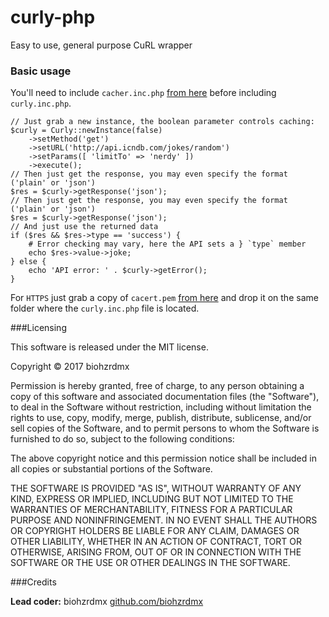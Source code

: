 curly-php
=========

Easy to use, general purpose CuRL wrapper

### Basic usage

You'll need to include `cacher.inc.php` [from here](https://github.com/biohzrdmx/cacher-php) before including `curly.inc.php`.

	// Just grab a new instance, the boolean parameter controls caching:
	$curly = Curly::newInstance(false)
		->setMethod('get')
		->setURL('http://api.icndb.com/jokes/random')
		->setParams([ 'limitTo' => 'nerdy' ])
		->execute();
	// Then just get the response, you may even specify the format ('plain' or 'json')
	$res = $curly->getResponse('json');
	// Then just get the response, you may even specify the format ('plain' or 'json')
	$res = $curly->getResponse('json');
	// And just use the returned data
	if ($res && $res->type == 'success') {
		# Error checking may vary, here the API sets a } `type` member
		echo $res->value->joke;
	} else {
		echo 'API error: ' . $curly->getError();
	}

For `HTTPS` just grab a copy of `cacert.pem` [from here](https://curl.haxx.se/docs/caextract.html) and drop it on the same folder where the `curly.inc.php` file is located.

###Licensing

This software is released under the MIT license.

Copyright © 2017 biohzrdmx

Permission is hereby granted, free of charge, to any person obtaining a copy of this software and associated documentation files (the "Software"), to deal in the Software without restriction, including without limitation the rights to use, copy, modify, merge, publish, distribute, sublicense, and/or sell copies of the Software, and to permit persons to whom the Software is furnished to do so, subject to the following conditions:

The above copyright notice and this permission notice shall be included in all copies or substantial portions of the Software.

THE SOFTWARE IS PROVIDED "AS IS", WITHOUT WARRANTY OF ANY KIND, EXPRESS OR IMPLIED, INCLUDING BUT NOT LIMITED TO THE WARRANTIES OF MERCHANTABILITY, FITNESS FOR A PARTICULAR PURPOSE AND NONINFRINGEMENT. IN NO EVENT SHALL THE AUTHORS OR COPYRIGHT HOLDERS BE LIABLE FOR ANY CLAIM, DAMAGES OR OTHER LIABILITY, WHETHER IN AN ACTION OF CONTRACT, TORT OR OTHERWISE, ARISING FROM, OUT OF OR IN CONNECTION WITH THE SOFTWARE OR THE USE OR OTHER DEALINGS IN THE SOFTWARE.

###Credits

**Lead coder:** biohzrdmx [github.com/biohzrdmx](http://github.com/biohzrdmx)